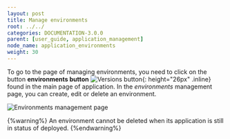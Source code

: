 ```yaml
---
layout: post
title: Manage environments
root: ../../
categories: DOCUMENTATION-3.0.0
parent: [user_guide, application_management]
node_name: application_environments
weight: 30
---
```

To go to the page of managing environments, you need to click on the button __environments button__ ![Versions button](../../images/3.0.0/user_guide/applications/environments_button.png){: height="26px" .inline} found in the main page of application.
In the *environments* management page, you can create, edit or delete an environment.

![Environments management page](../../images/3.0.0/user_guide/applications/app_environments.png)

{%warning%}
An environment cannot be deleted when its application is still in status of deployed.
{%endwarning%}
